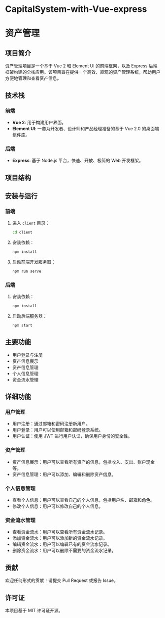 # CapitalSystem-with-Vue-express

# 资产管理

## 项目简介

资产管理项目是一个基于 Vue 2 和 Element UI 的前端框架，以及 Express 后端框架构建的全栈应用。该项目旨在提供一个高效、直观的资产管理系统，帮助用户方便地管理和查看资产信息。

## 技术栈

### 前端

- **Vue 2**: 用于构建用户界面。
- **Element UI**: 一套为开发者、设计师和产品经理准备的基于 Vue 2.0 的桌面端组件库。

### 后端

- **Express**: 基于 Node.js 平台，快速、开放、极简的 Web 开发框架。

## 项目结构




## 安装与运行

### 前端

1. 进入 `client` 目录：
    ```sh
    cd client
    ```

2. 安装依赖：
    ```sh
    npm install
    ```

3. 启动前端开发服务器：
    ```sh
    npm run serve
    ```

### 后端

1. 安装依赖：
    ```sh
    npm install
    ```

2. 启动后端服务器：
    ```sh
    npm start
    ```

## 主要功能

- 用户登录与注册
- 资产信息展示
- 资产信息管理
- 个人信息管理
- 资金流水管理

## 详细功能

### 用户管理

- 用户注册：通过邮箱和密码注册新用户。
- 用户登录：用户可以使用邮箱和密码登录系统。
- 用户认证：使用 JWT 进行用户认证，确保用户身份的安全性。

### 资产管理

- 资产信息展示：用户可以查看所有资产的信息，包括收入、支出、账户现金等。
- 资产信息管理：用户可以添加、编辑和删除资产信息。

### 个人信息管理

- 查看个人信息：用户可以查看自己的个人信息，包括用户名、邮箱和角色。
- 修改个人信息：用户可以修改自己的个人信息。

### 资金流水管理

- 查看资金流水：用户可以查看所有资金流水记录。
- 添加资金流水：用户可以添加新的资金流水记录。
- 编辑资金流水：用户可以编辑已有的资金流水记录。
- 删除资金流水：用户可以删除不需要的资金流水记录。

## 贡献

欢迎任何形式的贡献！请提交 Pull Request 或报告 Issue。

## 许可证

本项目基于 MIT 许可证开源。